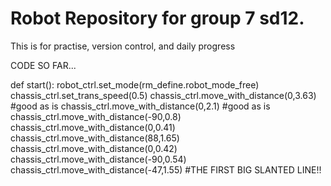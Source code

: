 # Robot Repository for group 7 sd12.
This is for practise, version control, and daily progress

CODE SO FAR...

def start():
    robot_ctrl.set_mode(rm_define.robot_mode_free)
    chassis_ctrl.set_trans_speed(0.5)
    chassis_ctrl.move_with_distance(0,3.63) #good as is
    chassis_ctrl.move_with_distance(0,2.1) #good as is
    chassis_ctrl.move_with_distance(-90,0.8)
    chassis_ctrl.move_with_distance(0,0.41)
    chassis_ctrl.move_with_distance(88,1.65)
    chassis_ctrl.move_with_distance(0,0.42)
    chassis_ctrl.move_with_distance(-90,0.54)
    chassis_ctrl.move_with_distance(-47,1.55) #THE FIRST BIG SLANTED LINE!!
